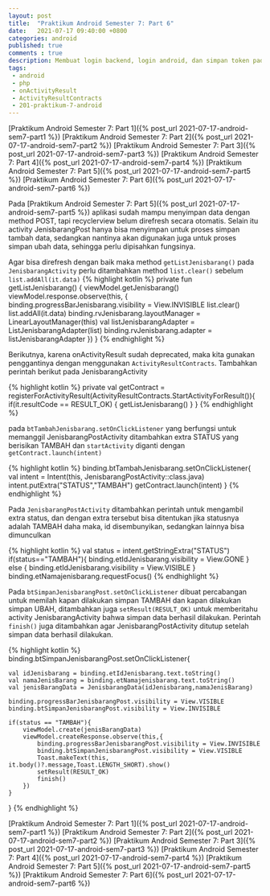 ```yaml
---
layout: post
title:  "Praktikum Android Semester 7: Part 6"
date:   2021-07-17 09:40:00 +0800
categories: android
published: true
comments : true
description: Membuat login backend, login android, dan simpan token pada SharedPreferences
tags: 
 - android
 - php
 - onActivityResult
 - ActivityResultContracts
 - 201-praktikum-7-android
---
```


[Praktikum Android Semester 7: Part 1]({% post_url 2021-07-17-android-sem7-part1 %})
[Praktikum Android Semester 7: Part 2]({% post_url 2021-07-17-android-sem7-part2 %})
[Praktikum Android Semester 7: Part 3]({% post_url 2021-07-17-android-sem7-part3 %})
[Praktikum Android Semester 7: Part 4]({% post_url 2021-07-17-android-sem7-part4 %})
[Praktikum Android Semester 7: Part 5]({% post_url 2021-07-17-android-sem7-part5 %})
[Praktikum Android Semester 7: Part 6]({% post_url 2021-07-17-android-sem7-part6 %})


Pada [Praktikum Android Semester 7: Part 5]({% post_url 2021-07-17-android-sem7-part5 %}) aplikasi sudah mampu menyimpan data dengan method POST, tapi recyclerview belum direfresh secara otomatis. Selain itu activity JenisbarangPost hanya bisa menyimpan untuk proses simpan tambah data, sedangkan nantinya akan digunakan juga untuk proses simpan ubah data, sehingga perlu dipisahkan fungsinya.

Agar bisa direfresh dengan baik maka method `getListJenisbarang()` pada `JenisbarangActivity` perlu ditambahkan method `list.clear()` sebelum `list.addAll(it.data)`
{% highlight  kotlin %}
private fun getListJenisbarang() {
    viewModel.getJenisbarang()
    viewModel.response.observe(this, {
        binding.progressBarJenisbarang.visibility = View.INVISIBLE
        list.clear()
        list.addAll(it.data)
        binding.rvJenisbarang.layoutManager = LinearLayoutManager(this)
        val listJenisbarangAdapter = ListJenisbarangAdapter(list)
        binding.rvJenisbarang.adapter = listJenisbarangAdapter
    })
}
{% endhighlight %}

Berikutnya, karena onActivityResult sudah deprecated, maka kita gunakan penggantinya dengan menggunakan  `ActivityResultContracts`. Tambahkan perintah berikut pada JenisbarangActivity

{% highlight  kotlin %}
private val getContract = registerForActivityResult(ActivityResultContracts.StartActivityForResult()){
    if(it.resultCode == RESULT_OK) {
        getListJenisbarang()
    }
}
{% endhighlight %}

pada `btTambahJenisbarang.setOnClickListener` yang berfungsi untuk memanggil JenisbarangPostActivity ditambahkan extra STATUS yang berisikan TAMBAH dan `startActivity` diganti dengan `getContract.launch(intent)`

{% highlight  kotlin %}
binding.btTambahJenisbarang.setOnClickListener{
    val intent = Intent(this, JenisbarangPostActivity::class.java)
    intent.putExtra("STATUS","TAMBAH")
    getContract.launch(intent)
}
{% endhighlight %}

Pada `JenisbarangPostActivity` ditambahkan perintah untuk mengambil extra status, dan dengan extra tersebut bisa ditentukan jika statusnya adalah TAMBAH daha maka, id disembunyikan, sedangkan lainnya bisa dimunculkan

{% highlight  kotlin %}
val status = intent.getStringExtra("STATUS")
if(status=="TAMBAH"){
    binding.etIdJenisbarang.visibility  = View.GONE
} else {
    binding.etIdJenisbarang.visibility  = View.VISIBLE
}
binding.etNamajenisbarang.requestFocus()
{% endhighlight %}

Pada `btSimpanJenisbarangPost.setOnClickListener` dibuat percabangan untuk memilah kapan dilakukan simpan TAMBAH dan kapan dilakukan simpan UBAH, ditambahkan juga `setResult(RESULT_OK)` untuk memberitahu activity JenisbarangActivity bahwa simpan data berhasil dilakukan. Perintah `finish()` juga ditambahkan agar JenisbarangPostActivity ditutup setelah simpan data berhasil dilakukan.

{% highlight  kotlin %}
binding.btSimpanJenisbarangPost.setOnClickListener{

    val idJenisbarang = binding.etIdJenisbarang.text.toString()
    val namaJenisBarang = binding.etNamajenisbarang.text.toString()
    val jenisBarangData = JenisbarangData(idJenisbarang,namaJenisBarang)

    binding.progressBarJenisbarangPost.visibility = View.VISIBLE
    binding.btSimpanJenisbarangPost.visibility = View.INVISIBLE

    if(status == "TAMBAH"){
        viewModel.create(jenisBarangData)
        viewModel.createResponse.observe(this,{
            binding.progressBarJenisbarangPost.visibility = View.INVISIBLE
            binding.btSimpanJenisbarangPost.visibility = View.VISIBLE
            Toast.makeText(this, it.body()?.message,Toast.LENGTH_SHORT).show()
            setResult(RESULT_OK)
            finish()
        })
    }
}
{% endhighlight %}


[Praktikum Android Semester 7: Part 1]({% post_url 2021-07-17-android-sem7-part1 %})
[Praktikum Android Semester 7: Part 2]({% post_url 2021-07-17-android-sem7-part2 %})
[Praktikum Android Semester 7: Part 3]({% post_url 2021-07-17-android-sem7-part3 %})
[Praktikum Android Semester 7: Part 4]({% post_url 2021-07-17-android-sem7-part4 %})
[Praktikum Android Semester 7: Part 5]({% post_url 2021-07-17-android-sem7-part5 %})
[Praktikum Android Semester 7: Part 6]({% post_url 2021-07-17-android-sem7-part6 %})